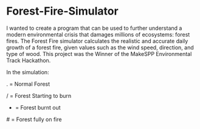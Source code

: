 # Forest-Fire-Simulator
I wanted to create a program that can be used to further understand a modern environmental crisis that damages millions of ecosystems: forest fires. 
The Forest Fire simulator calculates the realistic and accurate daily growth of a forest fire, given values such as the wind speed, direction, and type of wood.
This project was the Winner of the MakeSPP Environmental Track Hackathon.

In the simulation:

. = Normal Forest

/ = Forest Starting to burn

- = Forest burnt out

\# = Forest fully on fire
